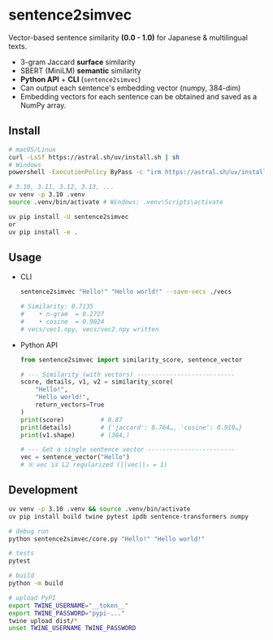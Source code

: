 # sentence2simvec
Vector-based sentence similarity **(0.0 - 1.0)** for Japanese & multilingual texts.

* 3-gram Jaccard **surface** similarity
* SBERT (MiniLM) **semantic** similarity
* **Python API** + **CLI** (`sentence2simvec`)
* Can output each sentence's embedding vector (numpy, 384-dim)
* Embedding vectors for each sentence can be obtained and saved as a NumPy array.

## Install
```bash
# macOS/Linux
curl -LsSf https://astral.sh/uv/install.sh | sh
# Windows
powershell -ExecutionPolicy ByPass -c "irm https://astral.sh/uv/install.ps1 | iex"

# 3.10, 3.11, 3.12, 3.13, ...
uv venv -p 3.10 .venv
source .venv/bin/activate # Windows: .venv\Scripts\activate

uv pip install -U sentence2simvec
or
uv pip install -e .
```

## Usage
- CLI
    ```bash
    sentence2simvec "Hello!" "Hello world!" --save-vecs ./vecs

    # Similarity: 0.7135
    #    • n-gram  = 0.2727
    #    • cosine  = 0.9024
    # vecs/vec1.npy, vecs/vec2.npy written
    ```
- Python API
    ```python
    from sentence2simvec import similarity_score, sentence_vector

    # --- Similarity (with vectors) ---------------------------
    score, details, v1, v2 = similarity_score(
        "Hello!",
        "Hello world!",
        return_vectors=True
    )
    print(score)          # 0.87
    print(details)        # {'jaccard': 0.764…, 'cosine': 0.910…}
    print(v1.shape)       # (384,)

    # --- Get a single sentence vector ------------------------
    vec = sentence_vector("Hello")
    # ※ vec is L2 regularized (||vec||₂ = 1)
    ```

## Development
```bash
uv venv -p 3.10 .venv && source .venv/bin/activate
uv pip install build twine pytest ipdb sentence-transformers numpy

# debug run
python sentence2simvec/core.py "Hello!" "Hello world!"

# tests
pytest

# build
python -m build

# upload PyPI
export TWINE_USERNAME="__token__"
export TWINE_PASSWORD="pypi-..."
twine upload dist/*
unset TWINE_USERNAME TWINE_PASSWORD
```
